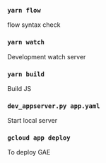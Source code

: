 
### `yarn flow`

flow syntax check

### `yarn watch`

Development watch server

### `yarn build`

Build JS

### `dev_appserver.py app.yaml`

Start local server


### `gcloud app deploy`

To deploy GAE
